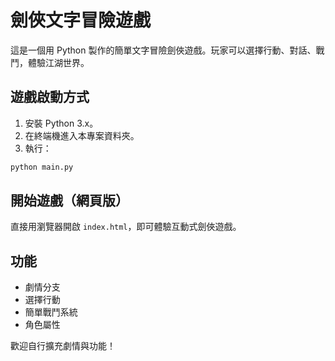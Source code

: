 # 劍俠文字冒險遊戲

這是一個用 Python 製作的簡單文字冒險劍俠遊戲。玩家可以選擇行動、對話、戰鬥，體驗江湖世界。

## 遊戲啟動方式

1. 安裝 Python 3.x。
2. 在終端機進入本專案資料夾。
3. 執行：

```bash
python main.py
```

## 開始遊戲（網頁版）

直接用瀏覽器開啟 `index.html`，即可體驗互動式劍俠遊戲。

## 功能
- 劇情分支
- 選擇行動
- 簡單戰鬥系統
- 角色屬性

歡迎自行擴充劇情與功能！
